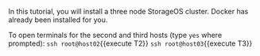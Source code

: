 In this tutorial, you will install a three node StorageOS cluster. Docker has already been installed for you.

To open terminals for the second and third hosts (type `yes` where prompted):
`ssh root@host02`{{execute T2}}
`ssh root@host03`{{execute T3}}
